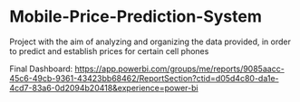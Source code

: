 # Mobile-Price-Prediction-System
Project with the aim of analyzing and organizing the data provided, in order to predict and establish prices for certain cell phones

Final Dashboard:
https://app.powerbi.com/groups/me/reports/9085aacc-45c6-49cb-9361-43423bb68462/ReportSection?ctid=d05d4c80-da1e-4cd7-83a6-0d2094b20418&experience=power-bi
